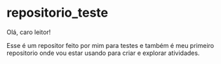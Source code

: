 # repositorio_teste
 Olá, caro leitor!
 
 Esse é um repositor feito por mim para testes e também é meu primeiro repositorio onde vou estar usando para criar e explorar atividades.